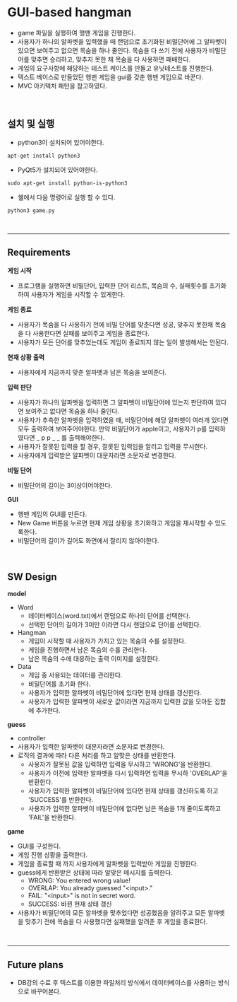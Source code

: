 GUI-based hangman
====================

- game 파일을 실행하여 행맨 게임을 진행한다. 
- 사용자가 하나의 알파벳을 입력했을 때 랜덤으로
초기화된 비밀단어에 그 알파벳이 있으면 보여주고 없으면 목숨을 하나 줄인다. 목숨을 다 쓰기 전에
사용자가 비밀단어를 맞추면 승리하고, 맞추지 못한 채 목숨을 다 사용하면 패배한다.
- 게임의 요구사항에 해당하는 테스트 케이스를 만들고 유닛테스트를 진행한다.
- 텍스트 베이스로 만들었던 행맨 게임을 gui를 갖춘 행맨 게임으로 바꾼다.
- MVC 아키텍처 패턴을 참고하였다.

<br>

## 설치 및 실행
- python3이 설치되어 있어야한다.
```text
apt-get install python3
```
- PyQt5가 설치되어 있어야한다.
```text
sudo apt-get install python-is-python3
```
- 쉘에서 다음 명령어로 실행 할 수 있다.
```text
python3 game.py
```
<br>

---

## Requirements
**게임 시작**
- 프로그램을 실행하면 비밀단어, 입력한 단어 리스트, 목숨의 수, 
실패횟수를 초기화하여 사용자가 게임을 시작할 수 있게한다.

**게임 종료**
- 사용자가 목숨을 다 사용하기 전에 비밀 단어를 맞춘다면 성공, 맞추지 못한채 목숨을 다
사용한다면 실패를 보여주고 게임을 종료한다.
- 사용자가 모든 단어를 맞추었는데도 게임이 종료되지 않는 일이 발생해서는 안된다.

**현재 상황 출력**
- 사용자에게 지금까지 맞춘 알파벳과 남은 목숨을 보여준다.

**입력 판단**
- 사용자가 하나의 알파벳을 입력하면 그 알파벳이 비밀단어에 있는지 판단하여 있다면 보여주고
없다면 목숨을 하나 줄인다.
- 사용자가 추측한 알파벳을 입력하였을 때, 비밀단어에 해당 알파벳이 여러개 있다면 모두 출력하여
보여주어야한다. 만약 비밀단어가 apple이고, 사용자가 p를 입력하였다면 _ p p _ _ 를 출력해야한다.
- 사용자가 잘못된 입력을 할 경우, 잘못된 입력임을 알리고 입력을 무시한다.
- 사용자에게 입력받은 알파벳이 대문자라면 소문자로 변경한다.

**비밀 단어**
- 비밀단어의 길이는 3이상이어야한다.

**GUI**
- 행맨 게임의 GUI를 만든다. 
- New Game 버튼을 누르면 현재 게임 상황을 초기화하고 게임을 재시작할 수 있도록한다.
- 비밀단어의 길이가 길어도 화면에서 잘리지 않아야한다.

<br>

## SW Design
**model**
- Word
    - 데이터베이스(word.txt)에서 랜덤으로 하나의 단어를 선택한다.
    - 선택한 단어의 길이가 3미만 이라면 다시 랜덤으로 단어를 선택한다.
- Hangman
    - 게임이 시작할 때 사용자가 가지고 있는 목숨의 수를 설정한다.
    - 게임을 진행하면서 남은 목숨의 수를 관리한다.
    - 남은 목숨의 수에 대응하는 출력 이미지를 설정한다.
- Data
    - 게임 중 사용되는 데이터를 관리한다.
    - 비밀단어를 초기화 한다.
    - 사용자가 입력한 알파벳이 비밀단어에 있다면 현재 상태를 갱신한다.
    - 사용자가 입력한 알파벳이 새로운 값이라면 지금까지 입력한 값을 모아둔 집합에 추가한다.



**guess**
- controller
- 사용자가 입력한 알파벳이 대문자라면 소문자로 변경한다.
- 로직의 결과에 따라 다른 처리를 하고 알맞은 상태를 반환한다.
    - 사용자가 잘못된 값을 입력하면 입력을 무시하고 'WRONG'을 반환한다.
    - 사용자가 이전에 입력한 알파벳을 다시 입력하면 입력을 무시하 'OVERLAP'을 반환한다.
    - 사용자가 입력한 알파벳이 비밀단어에 있다면 현재 상태를 갱신하도록 하고 'SUCCESS'를 반환한다.
    - 사용자가 입력한 알파벳이 비밀단어에 없다면 남은 목숨을 1개 줄이도록하고 'FAIL'을 반환한다.


**game**
- GUI를 구성한다.
- 게임 진행 상황을 출력한다.
- 게임을 종료할 때 까지 사용자에게 알파벳을 입력받아 게임을 진행한다.
- guess에게 반환받은 상태에 따라 알맞은 메시지를 출력한다.
    - WRONG: You entered wrong value!
    - OVERLAP: You already guessed "\<input>."
    - FAIL: "\<input>" is not in secret word.
    - SUCCESS: 바뀐 현재 상태 갱신
- 사용자가 비밀단어의 모든 알파벳을 맞추었다면 성공했음을 알려주고
모든 알파벳을 맞추기 전에 목숨을 다 사용했다면 실패했을 알려준 후 게임을 종료한다.
<br>

---

## Future plans
- DB강의 수료 후 텍스트를 이용한 파일처리 방식에서 데이터베이스를 사용하는 방식으로 바꾸어본다.